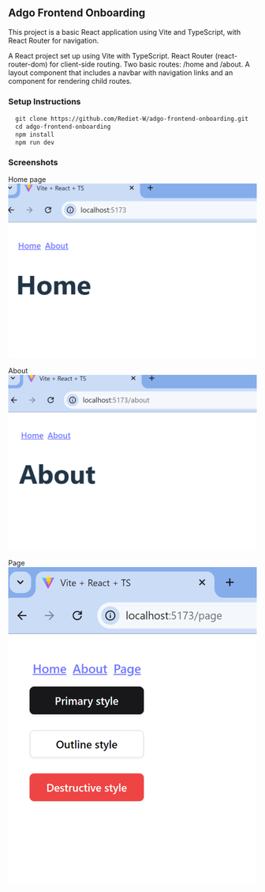 ## Adgo Frontend Onboarding

This project is a basic React application using Vite and TypeScript, with React Router for navigation.

A React project set up using Vite with TypeScript.
React Router (react-router-dom) for client-side routing.
Two basic routes: /home and /about.
A layout component that includes a navbar with navigation links and an <Outlet /> component for rendering child routes.

### Setup Instructions

```
  git clone https://github.com/Rediet-W/adgo-frontend-onboarding.git
  cd adgo-frontend-onboarding
  npm install
  npm run dev

```

### Screenshots

Home page
![Home Page](./src/assets/home.png)

About
![About Page](./src/assets/about.png)

Page
![Button Page](./src/assets/button.png)

